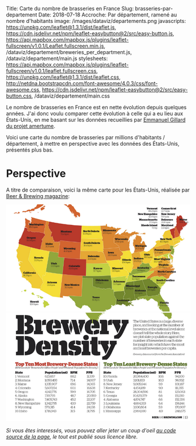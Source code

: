 Title: Carte du nombre de brasseries en France
Slug: brasseries-par-departement
Date: 2018-07-18
Accroche: Par département, ramené au nombre d'habitants
image: /images/dataviz/departements.png
javascripts: https://unpkg.com/leaflet@1.3.1/dist/leaflet.js, https://cdn.jsdelivr.net/npm/leaflet-easybutton@2/src/easy-button.js, https://api.mapbox.com/mapbox.js/plugins/leaflet-fullscreen/v1.0.1/Leaflet.fullscreen.min.js, /dataviz/departement/breweries_per_department.js, /dataviz/departement/main.js
stylesheets: https://api.mapbox.com/mapbox.js/plugins/leaflet-fullscreen/v1.0.1/leaflet.fullscreen.css, https://unpkg.com/leaflet@1.3.1/dist/leaflet.css, http://netdna.bootstrapcdn.com/font-awesome/4.0.3/css/font-awesome.css, https://cdn.jsdelivr.net/npm/leaflet-easybutton@2/src/easy-button.css, /dataviz/departement/main.css

Le nombre de brasseries en France est en nette évolution depuis quelques années. J'ai donc voulu comparer cette évolution à celle qui a eu lieu aux États-Unis, en me basant sur les données recueillies par [Emmanuel Gillard du projet amertume](http://projet.amertume.free.fr/).

Voici une carte du nombre de brasseries par millions d'habitants / département, à mettre en perspective avec les données des États-Unis, présentés plus bas.

<div id="map"></div>

# Perspective

A titre de comparaison, voici la même carte pour les États-Unis, réalisée par [Beer & Brewing magazine](https://beerandbrewing.com/):

![](/assets/dataviz/departement/comparaison-us-1.png)
![](/assets/dataviz/departement/comparaison-us-2.png)

*Si vous êtes interessés, vous pouvez aller jeter un coup d'oeil [au code source de la page](https://github.com/vieuxsinge/brasseries), le tout est publié sous licence libre.*
